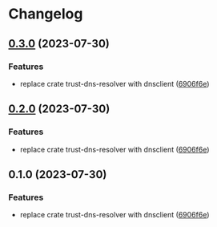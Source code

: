 # Changelog

## [0.3.0](https://github.com/kunish/simpledns/compare/v0.2.0...v0.3.0) (2023-07-30)


### Features

* replace crate trust-dns-resolver with dnsclient ([6906f6e](https://github.com/kunish/simpledns/commit/6906f6ea93a3eddebb8eea90516c0e7248ef3662))

## [0.2.0](https://github.com/kunish/simpledns/compare/v0.1.0...v0.2.0) (2023-07-30)


### Features

* replace crate trust-dns-resolver with dnsclient ([6906f6e](https://github.com/kunish/simpledns/commit/6906f6ea93a3eddebb8eea90516c0e7248ef3662))

## 0.1.0 (2023-07-30)


### Features

* replace crate trust-dns-resolver with dnsclient ([6906f6e](https://github.com/kunish/simpledns/commit/6906f6ea93a3eddebb8eea90516c0e7248ef3662))
